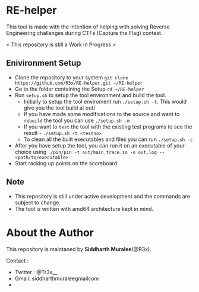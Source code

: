 # RE-helper

This tool is made with the intention of helping with solving Reverse Engineering
challenges during CTFs (Capture the Flag) contest.

< This repository is still a Work in Progress >

## Enivironment Setup 

- Clone the repository to your system `git clone https://github.com/R3x/RE-helper.git ~/RE-helper`
- Go to the folder containing the Setup `cd ~/RE-helper`
- Run `setup.sh` to setup the tool environment and build the tool. 
	- Initially to setup the tool enviroment run `./setup.sh -t`. This would give you the tool build at out/
	- If you have made some modifications to the source and want to `rebuild` the tool you can use `./setup.sh -m`
	- If you want to `test` the tool with the existing test programs to see the result - `./setup.sh -t <testno>`
	- To clean all the built executables and files you can run `./setup.sh -c`
- After you have setup the tool, you can run it on an executable of your choice using 
	`./pin/pin -t out/main_trace.so -o out.log -- <path/to/executable>`
- Start racking up points on the scoreboard

## Note
* This repository is still under active development and the commands are subject to change.
* The tool is written with amd64 architecture kept in mind.

# About the Author

This repository is maintaned by **Siddharth Muralee**(@R3x).

Contact :
- Twitter : @Tr3x\_\_
- Gmail: siddharth<DOT>muralee<AT>gmail<DOT>com
- 
